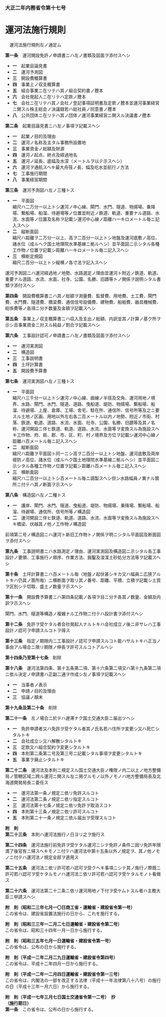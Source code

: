 ### 大正二年内務省令第十七号  
# 運河法施行規則  
　運河法施行規則左ノ通定ム  
  
**第一条**　運河開設免許ノ申請書ニハ左ノ書類及図面ヲ添付スヘシ  
* **一**　起業目論見書  
* **二**　運河予測図  
* **三**　開設費概算書  
* **四**　事業上ノ収支概算書  
* **五**　組合事業ニ在リテハ其ノ組合契約書ノ謄本  
* **六**　会社発起人ニ在リテハ定款ノ謄本  
* **七**　会社ニ在リテハ其ノ会社ノ登記事項証明書及定款ノ謄本並運河事業経営ニ関スル株主総会ノ決議録若ハ総社員ノ同意書ノ謄本  
* **八**　公共団体ニ在リテハ其ノ団体ノ運河事業経営ニ関スル決議書ノ謄本  
  
**第二条**　起業目論見書ニハ左ノ事項ヲ記載スヘシ  
* **一**　起業ノ目的及理由  
* **二**　運河ノ名称及主タル事務所設置地  
* **三**　事業資金ノ総額及財源  
* **四**　運河ノ起点、終点及経過地名  
* **五**　運河ノ延長、底幅及水深（メートルヲ以テ示スヘシ）  
* **六**　運河ヲ通航スヘキ最大舟筏ノ長、幅及吃水並航行ノ方法  
* **七**　工事施行期間  
* **八**　事業経営期間  
  
**第三条**　運河予測図ハ左ノ三種トス  
* **一**　平面図  
縮尺ハ二万分一以上トシ運河ノ中心線、閘門、水門、隧道、物揚場、乗降場、繋船場、船溜、待避場等ノ位置並附近ノ鉄道、軌道、重要ナル道路、水流、水面等ノ位置及名称ヲ記載シ運河中心線ノ距離ハ一キロメートル毎ニ記入スヘシ  
* **二**　縦断面図  
縮尺ハ距離ヲ二万分一以上、高ヲ二百分一以上トシ地盤及運河底敷ノ高位、諸水位（成ルヘク国土地理院水準基線ニ拠ルヘシ）並平面図ニ示シタル各種工作物ノ位置ヲ記載シ距離ハ一キロメートル毎ニ記入スヘシ  
* **三**　横断定規図  
縮尺二百分一以上トシ縦横ノ各寸法ヲ記入スヘシ  
  
運河予測図ニハ運河経過地ノ地勢、水路選定ノ理由並運河ト附近ノ鉄道、軌道、重要ナル道路、水流、水面、社寺、公園、名勝、旧蹟等トノ関係ヲ説明シタル書類ヲ添付スヘシ  
  
**第四条**　開設費概算書ニハ其ノ総額ヲ測量費、監督費、用地費、土工費、閘門費、水門費、隧道費、橋梁費、通信信号設備費、建物費、船舶費、器具機械費、総係費等ノ各項ニ分チ数量及金額ヲ記載スヘシ  
  
**第五条**　事業上ノ収支概算書ニハ収入及支出ノ総額、内訳並其ノ計算ノ基ク所ヲ示シ且事業資金ニ対スル純益ノ割合ヲ記載スヘシ  
  
**第六条**　工事設計認可ノ申請書ニハ左ノ書類及図面ヲ添付スヘシ  
* **一**　運河実測図  
* **二**　構造図  
* **三**　工事説明書  
* **四**　土坪計算書  
* **五**　開設費予算書  
  
**第七条**　運河実測図ハ左ノ三種トス  
* **一**　平面図  
縮尺ハ三千分一以上トシ運河ノ中心線、曲線ノ半径及交角、運河用地ノ境界、水路、閘門、水門、隧道、道路、曳船道、堤防、物揚場、繋船場、船溜、待避場、上屋、倉庫、工場、舎宅、駐在所、通信所、信号所等及之ニ要スル土地ノ区画、用地以外左右各二百メートル以内ノ地勢、附近ノ市街、村落、鉄道、軌道、道路、水流、水面、社寺、公園、名勝、旧蹟等及其ノ名称、運河開設ニ伴ヒ鉄道、軌道、道路、水流、水面等ヲ変換スル為施設スヘキ工作物、府、県、郡、市、区、町、村ノ境界及方位ヲ記載シ運河中心線ノ距離ハ百メートル毎ニ記入スヘシ  
* **二**　縦断面図  
縮尺ハ距離ヲ平面図ト同一ニシ高ヲ二百分一以上トシ地盤、運河底敷及両岸堤防ノ高位、諸水位（成ルヘク国土地理院水準基線ニ拠ルヘシ）並平面図ニ示シタル各種工作物ノ位置ヲ記載シ距離ハ百メートル毎ニ記入スヘシ  
* **三**　横断面図  
縮尺ハ二百分一以上トシ百メートル毎ニ調製スヘシ但シ水路幅員ノ異ナル箇所ニ付テハ其ノ断面ヲ示スヘシ  
  
**第八条**　構造図ハ左ノ二種トス  
* **一**　護岸、閘門、水門、隧道、曳船道、堤防、物揚場、乗降場、繋船場、船溜、待避場、通信所、信号所等ノ構造図  
* **二**　運河開設ニ伴ヒ鉄道、軌道、道路、水流、水面等ヲ変換スル為施設スヘキ橋梁、伏越其ノ他ノ工作物ノ構造図  
  
前項第二号ノ構造図ニハ運河ト新旧工作物トノ関係ヲ明ニシタル平面図及断面図ヲ添付スヘシ  
  
**第九条**　工事説明書ニハ水路測定ノ理由、運河実測図及構造図ニ示シタル各工事設計ノ要領、工事施行ノ順序、作業方法、掘鑿及浚渫土砂処分方法等ヲ記載スヘシ  
  
**第十条**　土坪計算書ニハ百メートル毎（地盤ノ起伏甚シキカ又ハ幅員ニ広狭アルトキハ仍其ノ箇所毎）ニ横断面ヲ取リ其ノ番号、距離、平積、立積ヲ記載シ土質ヲ区別シテ切取、盛土ノ数量ヲ示スヘシ  
  
**第十一条**　開設費予算書ニハ第四条記載ノ各項ヲ目ニ分チ各其ノ数量、金額及内訳ヲ示スヘシ  
  
閘門、水門、隧道等構造ノ複雑ナル工作物ニ付テハ設計書ヲ添付スヘシ  
  
**第十二条**　免許ヲ受ケタル者会社発起人ナルトキハ会社成立ノ後ニ非サレハ工事設計ノ認可ヲ申請スルコトヲ得ス  
  
**第十三条**　指定ノ期限内ニ工事設計ノ認可ヲ申請スルコト能ハサルトキハ正当ノ事由アル場合ニ限リ期限ノ伸長ヲ許可スルコトアルヘシ  
  
**第十四条乃至第十七条**　削除  
  
**第十八条**　運河法第四条、第十五条第二項、第十六条第二項又ハ第十九条第二項ニ依ル決定ノ申請書ハ正副二通ヲ作成シ左ノ事項ヲ記載スヘシ  
* **一**　当事者ノ表示  
* **二**　申請ノ目的及理由  
* **三**　協議ノ顛末  
  
**第十九条及第二十条**　削除  
  
**第二十一条**　左ノ場合ニ於テハ遅滞ナク国土交通大臣ニ届出ツヘシ  
* **一**　免許申請者又ハ免許ヲ受ケタル者其ノ氏名若ハ住所ヲ変更シ又ハ死亡シタルトキ  
* **二**　会社成立シ又ハ解散シタルトキ  
* **三**　定款又ハ組合契約ヲ変更シタルトキ  
* **四**　本則第二条第二号及第三号ニ記載シタル事項ヲ変更シタルトキ  
* **五**　事業ヲ廃止シタルトキ  
  
**第二十二条**　運河法及本則ニ規定スル国土交通大臣ノ権限ノ内二以上ノ地方整備局ノ管轄区域ニ跨ル運河ニ関スル左ニ掲グルモノ以外ノモノハ地方整備局長及北海道開発局長ニ委任ス  
* **一**　運河法第一条ノ規定ニ依リ免許スルコト  
* **二**　運河法第二条ノ規定ニ依リ指定スルコト  
* **三**　運河法第十七条ノ規定ニ依リ免許ヲ取消スコト  
* **四**　本則第十三条ノ規定ニ依リ許可スルコト  
* **五**　本則第二十一条ノ規定ニ依ル届出ヲ受理スルコト  
  
**附　則**  
**第二十三条**　本則ハ運河法施行ノ日ヨリ之ヲ施行ス  
  
**第二十四条**　運河法施行前免許ヲ受ケタル運河ニシテ免許ノ条件ニ因リ免許年限満了後官有ニ帰スヘキモノニ付テハ運河法中第十五条以外ノ規定ヲ、其ノ他ノモノニ付テハ運河法ノ規定全部ヲ適用ス  
  
**第二十五条**　運河法ニ依リ許可若ハ認可ヲ受クヘキ事項ニシテ其ノ施行ノ際既ニ許可若ハ認可ヲ受ケタルモノハ運河法ニ依リ許可若ハ認可ヲ受ケタルモノト看做ス  
  
**第二十六条**　運河法第二十二条ニ依リ運河用地ノ下付ヲ受ケムトスル者ハ主務大臣ニ申請スヘシ  
  
**附　則（昭和二三年七月一〇日商工省・運輸省・建設省令第一号）**  
この省令は、建設省設置法施行の日から、これを施行する。  
  
**附　則（昭和三三年一二月二七日運輸省・建設省令第二号）**  
この省令は、昭和三十四年一月一日から施行する。  
  
**附　則（昭和三五年七月一日運輸省・建設省令第一号）**  
この省令は、公布の日から施行する。  
  
**附　則（平成一二年二月二九日運輸省・建設省令第四号）**  
この省令は、平成十二年四月一日から施行する。  
  
**附　則（平成一二年一二月四日運輸省・建設省令第一三号）**  
この省令は、内閣法の一部を改正する法律（平成十一年法律第八十八号）の施行の日（平成十三年一月六日）から施行する。  
  
**附　則（平成一七年三月七日国土交通省令第一二号）　抄**  
**（施行期日）**  
**第一条**　この省令は、公布の日から施行する。  
  
